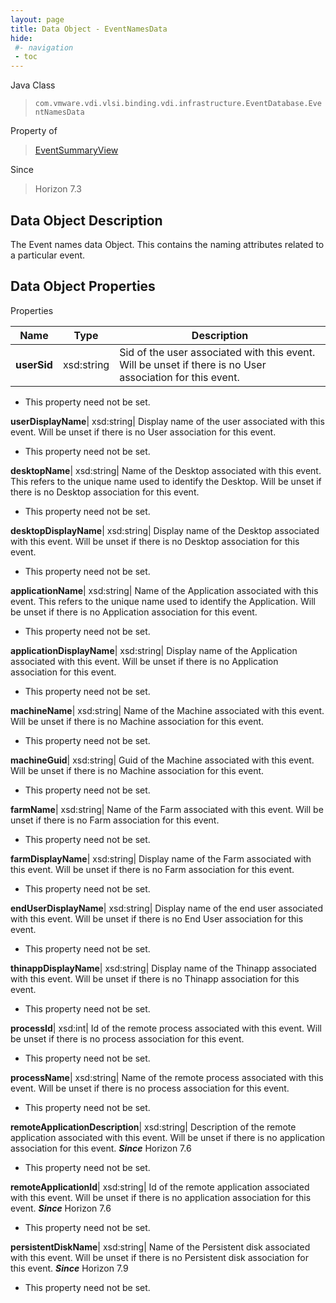 ```yaml
---
layout: page
title: Data Object - EventNamesData
hide:
 #- navigation
 - toc
---
```






Java Class  
> `com.vmware.vdi.vlsi.binding.vdi.infrastructure.EventDatabase.EventNamesData`

Property of  
> [EventSummaryView](vdi.infrastructure.EventDatabase.EventSummaryView.md#field_detail)

Since  
> Horizon 7.3


## Data Object Description 

The Event names data Object. This contains the naming attributes related to a particular event. 

## Data Object Properties

Properties

Name |  Type |  Description   
---|---|---  
**userSid**|  xsd:string|  Sid of the user associated with this event. Will be unset if there is no User association for this event.   


 * This property need not be set.

  
**userDisplayName**|  xsd:string|  Display name of the user associated with this event. Will be unset if there is no User association for this event.   


 * This property need not be set.

  
**desktopName**|  xsd:string|  Name of the Desktop associated with this event. This refers to the unique name used to identify the Desktop. Will be unset if there is no Desktop association for this event.   


 * This property need not be set.

  
**desktopDisplayName**|  xsd:string|  Display name of the Desktop associated with this event. Will be unset if there is no Desktop association for this event.   


 * This property need not be set.

  
**applicationName**|  xsd:string|  Name of the Application associated with this event. This refers to the unique name used to identify the Application. Will be unset if there is no Application association for this event.   


 * This property need not be set.

  
**applicationDisplayName**|  xsd:string|  Display name of the Application associated with this event. Will be unset if there is no Application association for this event.   


 * This property need not be set.

  
**machineName**|  xsd:string|  Name of the Machine associated with this event. Will be unset if there is no Machine association for this event.   


 * This property need not be set.

  
**machineGuid**|  xsd:string|  Guid of the Machine associated with this event. Will be unset if there is no Machine association for this event.   


 * This property need not be set.

  
**farmName**|  xsd:string|  Name of the Farm associated with this event. Will be unset if there is no Farm association for this event.   


 * This property need not be set.

  
**farmDisplayName**|  xsd:string|  Display name of the Farm associated with this event. Will be unset if there is no Farm association for this event.   


 * This property need not be set.

  
**endUserDisplayName**|  xsd:string|  Display name of the end user associated with this event. Will be unset if there is no End User association for this event.   


 * This property need not be set.

  
**thinappDisplayName**|  xsd:string|  Display name of the Thinapp associated with this event. Will be unset if there is no Thinapp association for this event.   


 * This property need not be set.

  
**processId**|  xsd:int|  Id of the remote process associated with this event. Will be unset if there is no process association for this event.   


 * This property need not be set.

  
**processName**|  xsd:string|  Name of the remote process associated with this event. Will be unset if there is no process association for this event.   


 * This property need not be set.

  
**remoteApplicationDescription**|  xsd:string|  Description of the remote application associated with this event. Will be unset if there is no application association for this event.  **_Since_** Horizon 7.6  


 * This property need not be set.

  
**remoteApplicationId**|  xsd:string|  Id of the remote application associated with this event. Will be unset if there is no application association for this event.  **_Since_** Horizon 7.6  


 * This property need not be set.

  
**persistentDiskName**|  xsd:string|  Name of the Persistent disk associated with this event. Will be unset if there is no Persistent disk association for this event.  **_Since_** Horizon 7.9  


 * This property need not be set.

  
  
  
   
  
  
